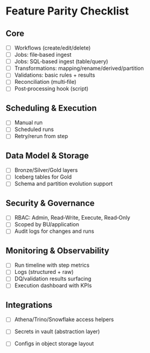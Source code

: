 # Feature Parity Checklist

## Core
- [ ] Workflows (create/edit/delete)
- [ ] Jobs: file‑based ingest
- [ ] Jobs: SQL‑based ingest (table/query)
- [ ] Transformations: mapping/rename/derived/partition
- [ ] Validations: basic rules + results
- [ ] Reconciliation (multi‑file)
- [ ] Post‑processing hook (script)

## Scheduling & Execution
- [ ] Manual run
- [ ] Scheduled runs
- [ ] Retry/rerun from step

## Data Model & Storage
- [ ] Bronze/Silver/Gold layers
- [ ] Iceberg tables for Gold
- [ ] Schema and partition evolution support

## Security & Governance
- [ ] RBAC: Admin, Read‑Write, Execute, Read‑Only
- [ ] Scoped by BU/application
- [ ] Audit logs for changes and runs

## Monitoring & Observability
- [ ] Run timeline with step metrics
- [ ] Logs (structured + raw)
- [ ] DQ/validation results surfacing
- [ ] Execution dashboard with KPIs

## Integrations
- [ ] Athena/Trino/Snowflake access helpers
- [ ] Secrets in vault (abstraction layer)
- [ ] Configs in object storage layout

